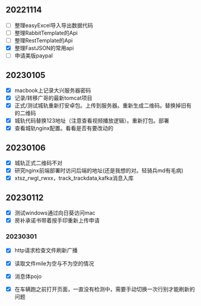 ## 20221114
- [ ] 整理easyExcel导入导出数据代码
- [ ] 整理RabbitTemplate的Api
- [ ] 整理RestTemplate的Api
- [x] 整理FastJSON的常用api
- [ ] 申请美版paypal
## 20230105
- [x] macbook上记录大兴服务器密码
- [x] 记录/转移广哥的最新tomcat项目
- [x] 正式/测试城轨重新打安卓包。上传到服务器。重新生成二维码。替换掉旧有的二维码
- [x] 城轨代码替换123地址（注意查看视频播放逻辑）。重新打包。部署
- [x] 查看城轨nginx配置。看看是否有要改动的
## 20230106
- [x] 城轨正式二维码不对
- [x] 研究nginx前端部署时访问后端的地址(还是我想的对。轻骑兵md有毛病)
- [x] xtsz_rwgl_rwxx，track_trackdata,kafka消息入库
## 20230112
- [x] 测试windows通过向日葵访问mac
- [x] 房补承诺书带着按手印重新上传申请
### 20230301
- [x] http请求检查文件刷新广播
- [x] 读取文件mile为空与不为空的情况
- [x] 消息体pojo
- [x] 在车辆跑之前打开页面，一直没有检测中，需要手动切换一次行别才能刷新的问题

